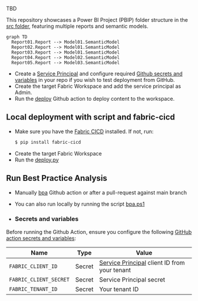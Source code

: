 TBD

This repository showcases a Power BI Project (PBIP) folder structure in the [src folder](./src/), featuring multiple reports and semantic models.

```mermaid
graph TD
  Report01.Report --> Model01.SemanticModel
  Report02.Report --> Model01.SemanticModel
  Report03.Report --> Model01.SemanticModel
  Report04.Report --> Model02.SemanticModel
  Report05.Report --> Model03.SemanticModel

```

- Create a [Service Principal](https://learn.microsoft.com/en-us/rest/api/fabric/articles/get-started/create-entra-app) and configure required [Github secrets and variables](#secrets-and-variables) in your repo if you wish to test deployment from GitHub.
- Create the target Fabric Workspace and add the service principal as Admin.
- Run the [deploy](/.github/workflows/deploy.yml) Github action to deploy content to the workspace.

## Local deployment with script and fabric-cicd

- Make sure you have the [Fabric CICD](https://microsoft.github.io/fabric-cicd/latest/) installed. If not, run:
    ```bash
    $ pip install fabric-cicd 
    ```
- Create the target Fabric Workspace
- Run the [deploy.py](./deploy.py)

## Run Best Practice Analysis

- Manually [bpa](/.github/workflows/bpa.yml) Github action or after a pull-request against main branch
- You can also run locally by running the script [bpa.ps1](/.bpa/bpa.ps1)
  
- ### Secrets and variables

Before running the Github Action, ensure you configure the following [GitHub action secrets and variables](https://docs.github.com/en/actions/security-for-github-actions/security-guides/using-secrets-in-github-actions):

| Name            | Type   | Value                |
|-----------------|--------|----------------------|
| `FABRIC_CLIENT_ID`       | Secret | [Service Principal](https://learn.microsoft.com/en-us/entra/identity-platform/howto-create-service-principal-portal) client ID from your tenant   |
| `FABRIC_CLIENT_SECRET`   | Secret | Service Principal secret |
| `FABRIC_TENANT_ID` | Secret | Your tenant ID |